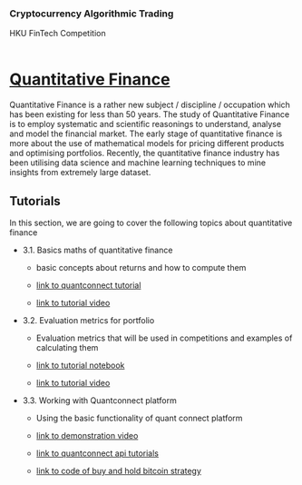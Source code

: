 ### Cryptocurrency Algorithmic Trading
HKU FinTech Competition
<br><br>

# <ins> Quantitative Finance <ins/>

Quantitative Finance is a rather new subject / discipline / occupation which has been existing for less than 50 years.
The study of Quantitative Finance is to employ systematic and scientific reasonings to understand, analyse and model the financial market.
The early stage of quantitative finance is more about the use of mathematical models for pricing different products and optimising portfolios.
Recently, the quantitative finance industry has been utilising data science and machine learning techniques to mine insights from extremely large dataset.

## Tutorials

In this section, we are going to cover the following topics about quantitative finance
- 3.1. Basics maths of quantitative finance

  * basic concepts about returns and how to compute them

  * [link to quantconnect tutorial](https://www.quantconnect.com/tutorials/introduction-to-financial-python/rate-of-return,-mean-and-variance)

  * [link to tutorial video](https://drive.google.com/file/d/1Nmor_GDW4YHVP2FafiGGUPASm0QVcsVG/view?usp=sharing)

- 3.2. Evaluation metrics for portfolio

  * Evaluation metrics that will be used in competitions and examples of calculating them

  * [link to tutorial notebook](https://colab.research.google.com/drive/1E9TIJSrI0Rcb8TOC0btwkNQhQywshd8N?usp=sharing)

  * [link to tutorial video](https://drive.google.com/file/d/1K7YYlDTH7RR8UYH6QUyS5yWkDE0apJz1/view?usp=sharing)

- 3.3. Working with Quantconnect platform

  * Using the basic functionality of quant connect platform

  * [link to demonstration video](https://drive.google.com/file/d/1qbKsgF8avvLKuevmn64qViGbWhv9Q4QE/view)

  * [link to quantconnect api tutorials](https://www.quantconnect.com/tutorials/api-tutorials/introduction)

  * [link to code of buy and hold bitcoin strategy](<../../algos/bitcoin_buy_and_hold.py>)
